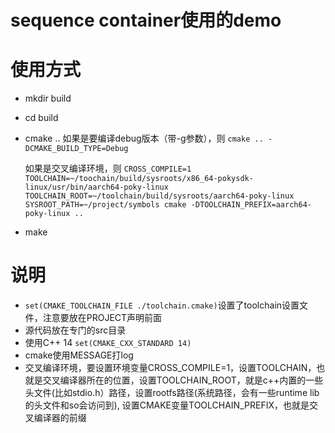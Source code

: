 
# sequence container使用的demo 

# 使用方式
  * mkdir build
  * cd build
  * cmake ..
    如果是要编译debug版本（带-g参数），则
    `cmake .. -DCMAKE_BUILD_TYPE=Debug`

    如果是交叉编译环境，则
    `CROSS_COMPILE=1 TOOLCHAIN=~/toochain/build/sysroots/x86_64-pokysdk-linux/usr/bin/aarch64-poky-linux TOOLCHAIN_ROOT=~/toolchain/build/sysroots/aarch64-poky-linux SYSROOT_PATH=~/project/symbols cmake -DTOOLCHAIN_PREFIX=aarch64-poky-linux ..`
  * make

# 说明
  * `set(CMAKE_TOOLCHAIN_FILE ./toolchain.cmake)`设置了toolchain设置文件，注意要放在PROJECT声明前面
  * 源代码放在专门的src目录
  * 使用C++ 14 `set(CMAKE_CXX_STANDARD 14)`
  * cmake使用MESSAGE打log
  * 交叉编译环境，要设置环境变量CROSS_COMPILE=1，设置TOOLCHAIN，也就是交叉编译器所在的位置，设置TOOLCHAIN_ROOT，就是c++内置的一些头文件(比如stdio.h）路径，设置rootfs路径(系统路径，会有一些runtime lib的头文件和so会访问到), 设置CMAKE变量TOOLCHAIN_PREFIX，也就是交叉编译器的前缀

